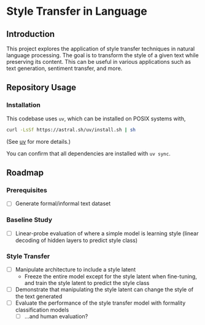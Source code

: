 # Style Transfer in Language

## Introduction

This project explores the application of style transfer techniques in natural language processing. The goal is to transform the style of a given text while preserving its content. This can be useful in various applications such as text generation, sentiment transfer, and more.

## Repository Usage

### Installation

This codebase uses `uv`, which can be installed on POSIX systems with,

```bash
curl -LsSf https://astral.sh/uv/install.sh | sh
```

(See [uv](https://astral.sh/uv/) for more details.)

You can confirm that all dependencies are installed with `uv sync`.

## Roadmap

### Prerequisites

-   [ ] Generate formal/informal text dataset

### Baseline Study

-   [ ] Linear-probe evaluation of where a simple model is learning style (linear decoding of hidden layers to predict style class)

### Style Transfer

-   [ ] Manipulate architecture to include a style latent
    -   Freeze the entire model except for the style latent when fine-tuning, and train the style latent to predict the style class
-   [ ] Demonstrate that manipulating the style latent can change the style of the text generated
-   [ ] Evaluate the performance of the style transfer model with formality classification models
    -   [ ] ...and human evaluation?
